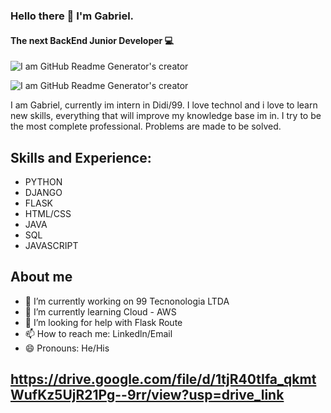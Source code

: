 ### Hello there 👋 I'm Gabriel.
#### The next BackEnd Junior Developer 💻

![I am GitHub Readme Generator's creator](https://pbs.twimg.com/profile_banners/740671803035619328/1686692941/600x200)

![I am GitHub Readme Generator's creator]([https://pbs.twimg.com/profile_banners/740671803035619328/1686692941/600x200](https://drive.google.com/file/d/1tjR40tIfa_qkmtWufKz5UjR21Pg--9rr/view?usp=drive_link))

I am Gabriel, currently im intern in Didi/99. I love technol and i love to learn new skills, everything that will improve my knowledge base im in.  I try to be the most complete professional. Problems are made to be solved.

## Skills and Experience:
* PYTHON
* DJANGO
* FLASK
* HTML/CSS
* JAVA
* SQL
* JAVASCRIPT

## About me 

- 🔭 I’m currently working on 99 Tecnonologia LTDA 
- 🌱 I’m currently learning Cloud - AWS 
- 🤔 I’m looking for help with Flask Route  
- 📫 How to reach me: Linkedln/Email 
- 😄 Pronouns: He/His 


## https://drive.google.com/file/d/1tjR40tIfa_qkmtWufKz5UjR21Pg--9rr/view?usp=drive_link

